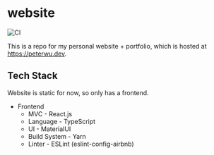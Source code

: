 # website

![CI](https://github.com/ptwu/website/workflows/CI/badge.svg)

This is a repo for my personal website + portfolio, which is hosted at https://peterwu.dev.

## Tech Stack
Website is static for now, so only has a frontend.

* Frontend
    * MVC - React.js
    * Language - TypeScript
    * UI - MaterialUI
    * Build System - Yarn
    * Linter - ESLint (eslint-config-airbnb)
